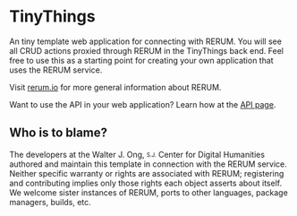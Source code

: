 # TinyThings
An tiny template web application for connecting with RERUM.  You will see all
CRUD actions proxied through RERUM in the TinyThings back end.  Feel free to use
this as a starting point for creating your own application that uses the RERUM service.

Visit [rerum.io](http://rerum.io) for more general information about RERUM.

Want to use the API in your web application?  Learn how at the [API page](https://github.com/CenterForDigitalHumanities/rerum_server/blob/master/API.md).


## Who is to blame?
The developers at the Walter J. Ong, <sub><sup>S.J.</sup></sub> Center for Digital Humanities authored and maintain this template
in connection with the RERUM service.
Neither specific warranty or rights are associated with RERUM; registering and contributing implies only those rights 
each object asserts about itself. We welcome sister instances of RERUM, ports to other languages, package managers, builds, etc.



